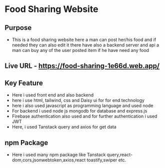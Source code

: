 # Food Sharing Website 
## Purpose 
- This is a food sharing website here a man can post her/his food and if needed they can also edit it there have also a backend server and api a man can buy any of the user posted item if he have need any food 
## Live URL - https://food-sharing-1e66d.web.app/
 
## Key Feature 
- Here i used front end and also backend 
- here i use html, tailwind, css and Daisy ui for for end technology 
- here i also used javascript as programming language and used node
- For backend i used node js mongodb for database and express.js 
- Firebase authentication also used and for further authentication i used JWT 
- Here, i used Tanstack query and axios for get data 

## npm Package 
- Here i used many npm package like Tanstack query,react-dom,cors,jsonwebtoken,axios,react toastify,swiper etc.


